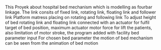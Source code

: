 This Proyek about hospital bed mechanism which is modelling as fourbar linkage. 
The link consits of fixed link, rotating link, floating link and follower link
Platform matress placing on rotating and following link
To adjust height of bed rotating link and floating link connected with an actuator
for fulfil target of bed position, maximum actuator motor force  for lift the patients, also limitation of motor stroke, the program added with facility bed parameter input
For chosen bed parameter the motion of bed mechanism can be seen from the animation of bed motion
